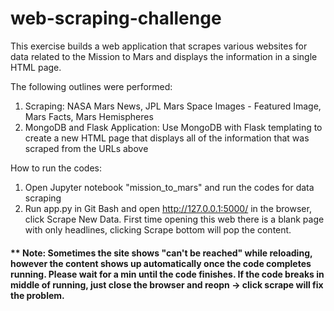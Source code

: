 # web-scraping-challenge

This exercise builds a web application that scrapes various websites for data related to the Mission to Mars and displays the information in a single HTML page.

The following outlines were performed:

1. Scraping: NASA Mars News, JPL Mars Space Images - Featured Image, Mars Facts, Mars Hemispheres
2. MongoDB and Flask Application: Use MongoDB with Flask templating to create a new HTML page that displays all of the information that was scraped from the URLs above

How to run the codes:
1. Open Jupyter notebook "mission_to_mars" and run the codes for data scraping
2. Run app.py in Git Bash and open http://127.0.0.1:5000/ in the browser, click Scrape New Data. First time opening this web there is a blank page with only headlines, clicking Scrape bottom will pop the content.

#### ** Note: Sometimes the site shows "can't be reached" while reloading, however the content shows up automatically once the code completes running. Please wait for a min until the code finishes. If the code breaks in middle of running, just close the browser and reopn -> click scrape will fix the problem.

